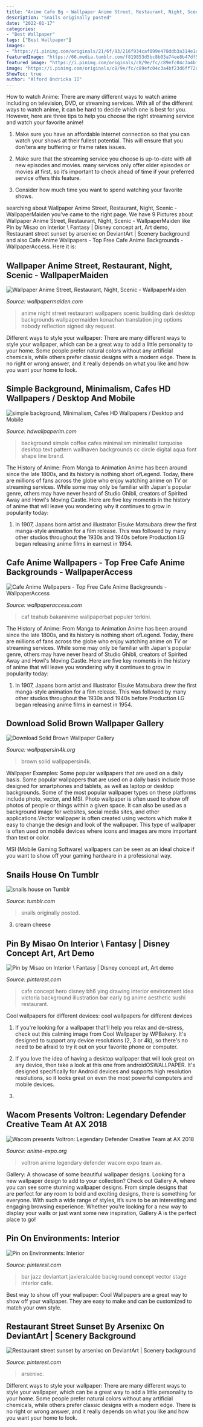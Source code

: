 ```yaml
---
title: "Anime Cafe Bg ~ Wallpaper Anime Street, Restaurant, Night, Scenic"
description: "Snails originally posted"
date: "2022-01-17"
categories:
- "Best Wallpaper"
tags: ["Best Wallpaper"]
images:
- "https://i.pinimg.com/originals/21/6f/93/216f934caf099e478ddb3a314e1d67a3.png"
featuredImage: "https://66.media.tumblr.com/f819853d5bc8b03a74ee8b47df549129/tumblr_poidoiWKd51xmvbrdo1_500.gif"
featured_image: "https://i.pinimg.com/originals/c8/9e/fc/c89efc04c3a4bf23d6ff72a3050b9731.jpg"
image: "https://i.pinimg.com/originals/c8/9e/fc/c89efc04c3a4bf23d6ff72a3050b9731.jpg"
ShowToc: true
author: "Alford Ondricka II"
---
```



How to watch Anime: There are many different ways to watch anime including on television, DVD, or streaming services.
With all of the different ways to watch anime, it can be hard to decide which one is best for you. However, here are three tips to help you choose the right streaming service and watch your favorite anime!
1. Make sure you have an affordable internet connection so that you can watch your shows at their fullest potential. This will ensure that you don’tera any buffering or frame rates issues.

2. Make sure that the streaming service you choose is up-to-date with all new episodes and movies. many services only offer older episodes or movies at first, so it’s important to check ahead of time if your preferred service offers this feature.

3. Consider how much time you want to spend watching your favorite shows.

	

		
searching about Wallpaper Anime Street, Restaurant, Night, Scenic - WallpaperMaiden you've came to the right page. We have 9 Pictures about Wallpaper Anime Street, Restaurant, Night, Scenic - WallpaperMaiden like Pin by Misao on Interior \ Fantasy | Disney concept art, Art demo, Restaurant street sunset by arsenixc on DeviantArt | Scenery background and also Cafe Anime Wallpapers - Top Free Cafe Anime Backgrounds - WallpaperAccess. Here it is:
		
    
## Wallpaper Anime Street, Restaurant, Night, Scenic - WallpaperMaiden

<img loading=lazy src="http://www.wallpapermaiden.com/image/2018/10/27/anime-street-restaurant-night-scenic-26176-resized.jpeg" onerror="this.onerror=null;this.src='https://tse2.mm.bing.net/th?id=OIP.4WxHCxO-CwjKszEkAlZc8wHaEg&amp;pid=15.1';" alt="Wallpaper Anime Street, Restaurant, Night, Scenic - WallpaperMaiden">

_Source: wallpapermaiden.com_

>anime night street restaurant wallpapers scenic building dark desktop backgrounds wallpapermaiden konachan translation jing options nobody reflection signed sky request. 

	

Different ways to style your wallpaper:
There are many different ways to style your wallpaper, which can be a great way to add a little personality to your home. Some people prefer natural colors without any artificial chemicals, while others prefer classic designs with a modern edge. There is no right or wrong answer, and it really depends on what you like and how you want your home to look.

    
## Simple Background, Minimalism, Cafes HD Wallpapers / Desktop And Mobile

<img loading=lazy src="https://hdwallpaperim.com/wp-content/uploads/2017/08/24/102303-simple_background-minimalism-cafes-748x598.jpg" onerror="this.onerror=null;this.src='https://tse2.mm.bing.net/th?id=OIP.Rb3JQqO1QBGsMhax7eB98gEXDf&amp;pid=15.1';" alt="simple background, Minimalism, Cafes HD Wallpapers / Desktop and Mobile">

_Source: hdwallpaperim.com_

>background simple coffee cafes minimalism minimalist turquoise desktop text pattern wallhaven backgrounds cc circle digital aqua font shape line brand. 

	

The History of Anime: From Manga to Animation
Anime has been around since the late 1800s, and its history is nothing short ofLegend. Today, there are millions of fans across the globe who enjoy watching anime on TV or streaming services. While some may only be familiar with Japan's popular genre, others may have never heard of Studio Ghibli, creators of Spirited Away and Howl's Moving Castle. Here are five key moments in the history of anime that will leave you wondering why it continues to grow in popularity today:
1) In 1907, Japans born artist and illustrator Eisuke Matsubara drew the first manga-style animation for a film release. This was followed by many other studios throughout the 1930s and 1940s before Production I.G began releasing anime films in earnest in 1954.

    
## Cafe Anime Wallpapers - Top Free Cafe Anime Backgrounds - WallpaperAccess

<img loading=lazy src="https://wallpaperaccess.com/full/1793549.png" onerror="this.onerror=null;this.src='https://tse4.mm.bing.net/th?id=OIP.z10uCoTv_-rsdqTyR9yzTgHaD0&amp;pid=15.1';" alt="Cafe Anime Wallpapers - Top Free Cafe Anime Backgrounds - WallpaperAccess">

_Source: wallpaperaccess.com_

>caf teahub bakaninime wallpaperbat populer terkini. 

	

The History of Anime: From Manga to Animation
Anime has been around since the late 1800s, and its history is nothing short ofLegend. Today, there are millions of fans across the globe who enjoy watching anime on TV or streaming services. While some may only be familiar with Japan's popular genre, others may have never heard of Studio Ghibli, creators of Spirited Away and Howl's Moving Castle. Here are five key moments in the history of anime that will leave you wondering why it continues to grow in popularity today:
1) In 1907, Japans born artist and illustrator Eisuke Matsubara drew the first manga-style animation for a film release. This was followed by many other studios throughout the 1930s and 1940s before Production I.G began releasing anime films in earnest in 1954.

    
## Download Solid Brown Wallpaper Gallery

<img loading=lazy src="http://www.wallpapersin4k.org/wp-content/uploads/2017/04/Solid-Brown-Wallpaper-2.jpg" onerror="this.onerror=null;this.src='https://tse2.mm.bing.net/th?id=OIP.Tr-wKJ16fDS_CUNkzgEVNgHaEo&amp;pid=15.1';" alt="Download Solid Brown Wallpaper Gallery">

_Source: wallpapersin4k.org_

>brown solid wallpapersin4k. 

	

Wallpaper Examples: Some popular wallpapers that are used on a daily basis.
Some popular wallpapers that are used on a daily basis include those designed for smartphones and tablets, as well as laptop or desktop backgrounds. Some of the most popular wallpaper types on these platforms include photo, vector, and MSI. 
Photo wallpaper is often used to show off photos of people or things within a given space. It can also be used as a background image for websites, social media sites, and other applications.Vector wallpaper is often created using vectors which make it easy to change the design and look of the wallpaper. This type of wallpaper is often used on mobile devices where icons and images are more important than text or color. 

MSI (Mobile Gaming Software) wallpapers can be seen as an ideal choice if you want to show off your gaming hardware in a professional way.

    
## Snails House On Tumblr

<img loading=lazy src="https://66.media.tumblr.com/f819853d5bc8b03a74ee8b47df549129/tumblr_poidoiWKd51xmvbrdo1_500.gif" onerror="this.onerror=null;this.src='https://tse3.mm.bing.net/th?id=OIP.zI5Td2yFeD0ClLi2QmUneQHaEK&amp;pid=15.1';" alt="snails house on Tumblr">

_Source: tumblr.com_

>snails originally posted. 

	

3. cream cheese 

    
## Pin By Misao On Interior \ Fantasy | Disney Concept Art, Art Demo

<img loading=lazy src="https://i.pinimg.com/originals/c8/9e/fc/c89efc04c3a4bf23d6ff72a3050b9731.jpg" onerror="this.onerror=null;this.src='https://tse3.mm.bing.net/th?id=OIP.SsU1JuWuuEz3EXE0lSYjvgHaHa&amp;pid=15.1';" alt="Pin by Misao on Interior \ Fantasy | Disney concept art, Art demo">

_Source: pinterest.com_

>cafe concept hero disney bh6 ying drawing interior environment idea victoria background illustration bar early bg anime aesthetic sushi restaurant. 

	

Cool wallpapers for different devices:
cool wallpapers for different devices 

1. If you're looking for a wallpaper that'll help you relax and de-stress, check out this calming image from Cool Wallpaper by WPBakery. It's designed to support any device resolutions (2, 3 or 4k), so there's no need to be afraid to try it out on your favorite phone or computer.

2. If you love the idea of having a desktop wallpaper that will look great on any device, then take a look at this one from androidOSWALLPAPER. It's designed specifically for Android devices and supports high resolution resolutions, so it looks great on even the most powerful computers and mobile devices.

3.

    
## Wacom Presents Voltron: Legendary Defender Creative Team At AX 2018

<img loading=lazy src="http://www.anime-expo.org/wp-content/uploads/2018/06/Anime-Expo-Los-Angeles-Convention-Wacom-Voltron-Artists.png" onerror="this.onerror=null;this.src='https://tse1.mm.bing.net/th?id=OIP.WKZZG-BefzWDDmkjEGls0gHaD4&amp;pid=15.1';" alt="Wacom presents Voltron: Legendary Defender Creative Team at AX 2018">

_Source: anime-expo.org_

>voltron anime legendary defender wacom expo team ax. 

	

Gallery: A showcase of some beautiful wallpaper designs.
Looking for a new wallpaper design to add to your collection? Check out Gallery A, where you can see some stunning wallpaper designs. From simple designs that are perfect for any room to bold and exciting designs, there is something for everyone. With such a wide range of styles, it’s sure to be an interesting and engaging browsing experience. Whether you’re looking for a new way to display your walls or just want some new inspiration, Gallery A is the perfect place to go!





	
	
    
## Pin On Environments: Interior

<img loading=lazy src="https://i.pinimg.com/originals/a1/7e/8f/a17e8fec51de55027c6cc98575e82391.jpg" onerror="this.onerror=null;this.src='https://tse1.mm.bing.net/th?id=OIP.SN3IP0gXUFwed_s2LLLUkAHaDz&amp;pid=15.1';" alt="Pin on Environments: Interior">

_Source: pinterest.com_

>bar jazz deviantart javieralcalde background concept vector stage interior cafe. 

	

Best way to show off your wallpaper:
Cool Wallpapers are a great way to show off your wallpaper. They are easy to make and can be customized to match your own style.

    
## Restaurant Street Sunset By Arsenixc On DeviantArt | Scenery Background

<img loading=lazy src="https://i.pinimg.com/originals/21/6f/93/216f934caf099e478ddb3a314e1d67a3.png" onerror="this.onerror=null;this.src='https://tse4.mm.bing.net/th?id=OIP.z1jueJwXjDYzRZyLmyNbaQHaEK&amp;pid=15.1';" alt="Restaurant street sunset by arsenixc on DeviantArt | Scenery background">

_Source: pinterest.com_

>arsenixc. 

	

Different ways to style your wallpaper:
There are many different ways to style your wallpaper, which can be a great way to add a little personality to your home. Some people prefer natural colors without any artificial chemicals, while others prefer classic designs with a modern edge. There is no right or wrong answer, and it really depends on what you like and how you want your home to look.

